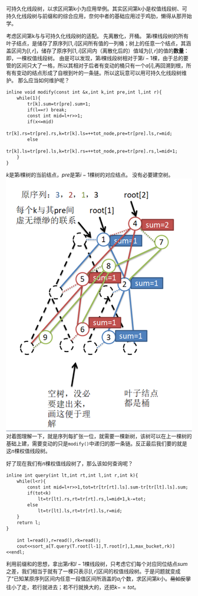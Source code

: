 可持久化线段树，以求区间第k小为应用举例。其实区间第k小是权值线段树、可持久化线段树与前缀和的综合应用，奈何中者的基础应用过于鸡肋，懒得从那开始学。

考虑区间第k与与可持久化线段树的适配。
先离散化，开桶。
第$i$棵线段树的所有叶子结点，是储存了原序列$[1,i]$区间所有值的一列桶；树上的任意一个结点，其涵盖区间为$[l,r]$，储存了原序列$[1,i]$区间内（离散化后的）值域为$[l,r]$的值的**数量**：即，一棵权值线段树。
由是可以发现，第$i$棵线段树相对于第$i-1$棵，由于总的要管的区间只大了一格，所以其相对于后者有变动的桶只有一个$a[i]$,再回溯到根，所有有变动的结点形成了自根到叶的一条链。所以这玩意可以用可持久化线段树维护。
那么应当如何维护呢？
```
inline void modify(const int &x,int k,int pre,int l,int r){
	while(1){
		tr[k].sum=tr[pre].sum+1;
		if(l==r) break;
		const int mid=l+r>>1;
		if(x<=mid)
			tr[k].rs=tr[pre].rs,k=tr[k].ls=++tot_node,pre=tr[pre].ls,r=mid;
		else
			tr[k].ls=tr[pre].ls,k=tr[k].rs=++tot_node,pre=tr[pre].rs,l=mid+1;
	}
}
```
$k$是第$i$棵树的当前结点，$pre$是第$i-1$棵树的对应结点。
没有必要建空树。
![image](https://github.com/Seg-Tree/seg_tree.github.io/blob/main/OI/%E4%B8%BB%E5%B8%AD%E6%A0%91%E5%AD%A6%E4%B9%A0%E7%AC%94%E8%AE%B0/chairman_tree.png?raw=true)
对着图理解一下，就是序列每扩张一位，就需要一棵新树，该树可以在上一棵树的基础上建，需要变动的只是```modify()```中递归的那一条链。反正最后我们要的就是这$n$棵权值线段树。

好了现在我们有$n$棵权值线段树了，那么该如何查询呢？
```
inline int query(int lt,int rt,int l,int r,int k){
	while(l<r){
		const int mid=l+r>>1,tot=tr[tr[rt].ls].sum-tr[tr[lt].ls].sum;
		if(tot<k)
			lt=tr[lt].rs,rt=tr[rt].rs,l=mid+1,k-=tot;
		else
			lt=tr[lt].ls,rt=tr[rt].ls,r=mid;
	}
	return l;
}

	int l=read(),r=read(),rk=read();
	cout<<sort_a[T.query(T.root[l-1],T.root[r],1,max_bucket,rk)]<<endl;
```
利用前缀和的思想，拿出第$r$和$l-1$棵线段树，只考虑它们每个对应同位结点$sum$之差，我们相当于就有了一棵只表示$[l,r]$区间的权值线段树。于是问题就变成了“已知某原序列区间内任意一段值区间所涵盖的$a_i$个数，求区间第$k$小。~~易如反掌~~
往小了走，若行就进去；若不行就换大的，还把$k-=tot$。
